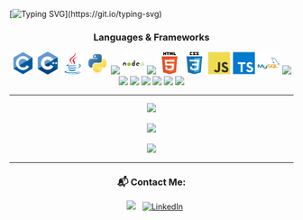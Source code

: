 

[![Typing SVG](https://readme-typing-svg.herokuapp.com?font=Yanone+Kaffeesatz&color=40cfcd&size=64&center=true&vCenter=true&width=1000&height=200&lines=Hi+%F0%9F%91%8B%2C+I'm+Harsh%2C;A+passionate+full+stack+developer+from+India.)](https://git.io/typing-svg)


<h3 align="center" style="color=#40cfcd;">Languages & Frameworks</h3>
<div align="center">
<code><img height="40" src="https://raw.githubusercontent.com/devicons/devicon/master/icons/c/c-original.svg"></code>
<code><img height="40" src="https://raw.githubusercontent.com/devicons/devicon/master/icons/cplusplus/cplusplus-original.svg"></code>
<code><img height="40" src="https://raw.githubusercontent.com/devicons/devicon/master/icons/java/java-original.svg"></code>
<code><img height="40" src="https://raw.githubusercontent.com/devicons/devicon/master/icons/python/python-original.svg"></code>
<code><img height="40" src="https://angular.io/assets/images/logos/angular/angular.svg"></code>
<code><img height="40" src="https://raw.githubusercontent.com/devicons/devicon/master/icons/nodejs/nodejs-original-wordmark.svg"></code>
<code><img height="40" src="https://www.vectorlogo.zone/logos/springio/springio-icon.svg"></code>
<code><img height="40" src="https://raw.githubusercontent.com/devicons/devicon/master/icons/html5/html5-original-wordmark.svg"></code>
<code><img height="40" src="https://raw.githubusercontent.com/devicons/devicon/master/icons/css3/css3-original-wordmark.svg"></code>
<code><img height="40" src="https://raw.githubusercontent.com/devicons/devicon/master/icons/javascript/javascript-original.svg"></code>
<code><img height="40" src="https://raw.githubusercontent.com/devicons/devicon/master/icons/typescript/typescript-original.svg"></code>
<code><img height="40" src="https://raw.githubusercontent.com/devicons/devicon/master/icons/mysql/mysql-original-wordmark.svg"></code>
<code><img height="40" src="https://cdn.worldvectorlogo.com/logos/mongodb-icon-1.svg"></code>
<code><img height="40" src="https://www.vectorlogo.zone/logos/git-scm/git-scm-icon.svg"></code>
<code><img height="40" src="https://cdn.worldvectorlogo.com/logos/electronjs.svg"></code>
 <code><img height="40" src="http://i.imgur.com/pcjwzVl.png"></code>
 <code><img height="40" src="https://www.svgrepo.com/show/331370/docker.svg"></code>
  <code><img height="40" src="https://img.icons8.com/color/344/amazon-web-services.png"></code>
  <code><img height="40" src="https://upload.wikimedia.org/wikipedia/commons/thumb/1/1b/R_logo.svg/724px-R_logo.svg.png?20160212050515"></code>
  
</div>
<hr>





<p align="center">
 <a href="https://git.io/streak-stats">
    <img src="http://github-readme-streak-stats.herokuapp.com?user=Harsh4999&theme=react&background=0d1117&border=666">
  </a>
  <br>
  <br>
  <a href="https://github.com/anuraghazra/github-readme-stats">
   <img src="https://github-readme-stats.vercel.app/api/top-langs/?username=harsh4999&layout=compact&theme=github_dark&border=666">
  </a>
  <br>
  <br>
  <a href="https://github.com/warunicorn19/github-readme-activity-graph">
    <img src="https://activity-graph.herokuapp.com/graph?username=Harsh4999&theme=react-dark&hide_border=true">
  </a>
</p>



<hr>
 <h3 align = "center">📬 Contact Me:</h3>
<p align='middle'>
&nbsp;&nbsp;
<a href="https://twitter.com/Harsh49999?t=4hXUDy1ftRR_NZz3EUulqw&s=09"><img height="40" src="https://img.icons8.com/office/40/000000/twitter.png"/></a>&nbsp;&nbsp;
<a href="https://www.linkedin.com/in/harsh-trivedi-ba0752144/"><img alt="LinkedIn" height="40" width="40" src="https://img.icons8.com/ultraviolet/40/000000/linkedin.png"/></a>
</p>                   

 
 
 


